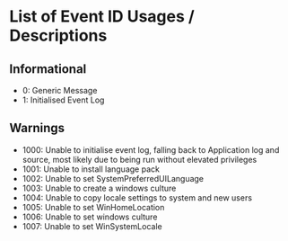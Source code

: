 # List of Event ID Usages / Descriptions

## Informational

- 0: Generic Message
- 1: Initialised Event Log

## Warnings

- 1000: Unable to initialise event log, falling back to Application log and source, most likely due to being run without elevated privileges
- 1001: Unable to install language pack
- 1002: Unable to set SystemPreferredUILanguage
- 1003: Unable to create a windows culture
- 1004: Unable to copy locale settings to system and new users
- 1005: Unable to set WinHomeLocation
- 1006: Unable to set windows culture
- 1007: Unable to set WinSystemLocale
